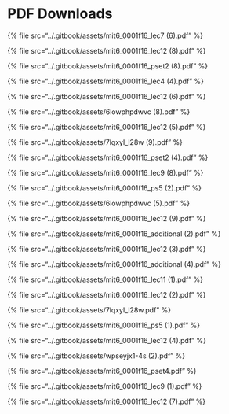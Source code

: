 # PDF Downloads

{% file src=“../.gitbook/assets/mit6\_0001f16\_lec7 (6).pdf” %}

{% file src=“../.gitbook/assets/mit6\_0001f16\_lec12 (8).pdf” %}

{% file src=“../.gitbook/assets/mit6\_0001f16\_pset2 (8).pdf” %}

{% file src=“../.gitbook/assets/mit6\_0001f16\_lec4 (4).pdf” %}

{% file src=“../.gitbook/assets/mit6\_0001f16\_lec12 (6).pdf” %}

{% file src=“../.gitbook/assets/6lowphpdwvc (8).pdf” %}

{% file src=“../.gitbook/assets/mit6\_0001f16\_lec12 (5).pdf” %}

{% file src=“../.gitbook/assets/7lqxyl\_l28w (9).pdf” %}

{% file src=“../.gitbook/assets/mit6\_0001f16\_pset2 (4).pdf” %}

{% file src=“../.gitbook/assets/mit6\_0001f16\_lec9 (8).pdf” %}

{% file src=“../.gitbook/assets/mit6\_0001f16\_ps5 (2).pdf” %}

{% file src=“../.gitbook/assets/6lowphpdwvc (5).pdf” %}

{% file src=“../.gitbook/assets/mit6\_0001f16\_lec12 (9).pdf” %}

{% file src=“../.gitbook/assets/mit6\_0001f16\_additional (2).pdf” %}

{% file src=“../.gitbook/assets/mit6\_0001f16\_lec12 (3).pdf” %}

{% file src=“../.gitbook/assets/mit6\_0001f16\_additional (4).pdf” %}

{% file src=“../.gitbook/assets/mit6\_0001f16\_lec11 (1).pdf” %}

{% file src=“../.gitbook/assets/mit6\_0001f16\_lec12 (2).pdf” %}

{% file src=“../.gitbook/assets/7lqxyl\_l28w.pdf” %}

{% file src=“../.gitbook/assets/mit6\_0001f16\_ps5 (1).pdf” %}

{% file src=“../.gitbook/assets/mit6\_0001f16\_lec12 (4).pdf” %}

{% file src=“../.gitbook/assets/wpseyjx1-4s (2).pdf” %}

{% file src=“../.gitbook/assets/mit6\_0001f16\_pset4.pdf” %}

{% file src=“../.gitbook/assets/mit6\_0001f16\_lec9 (1).pdf” %}

{% file src=“../.gitbook/assets/mit6\_0001f16\_lec12 (7).pdf” %}
